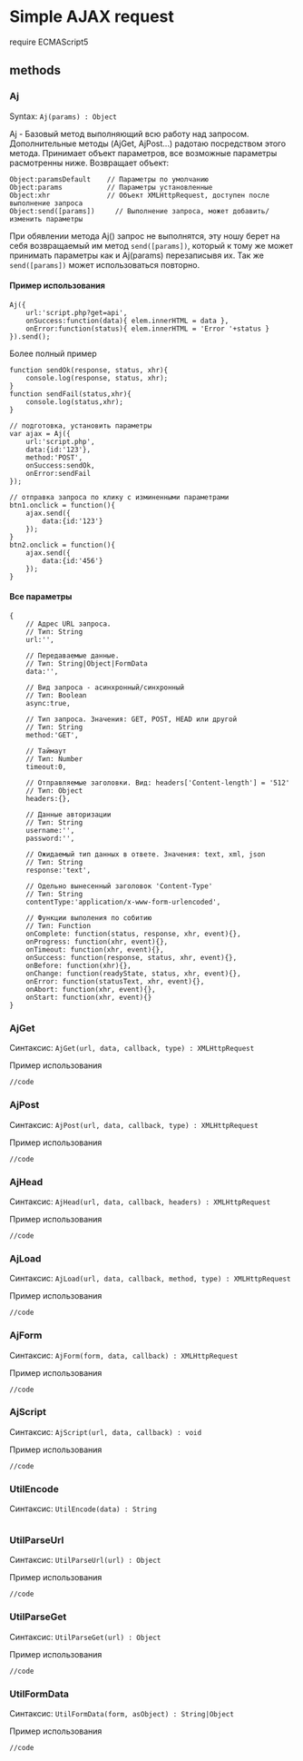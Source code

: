 # Simple AJAX request

require ECMAScript5


## methods


### Aj
Syntax: `Aj(params) : Object`

Aj - Базовый метод выполняющий всю работу над запросом. Дополнительные методы (AjGet, AjPost...) радотаю посредством этого метода.
Принимает объект параметров, все возможные параметры расмотренны ниже. Возвращает объект:
```
Object:paramsDefault    // Параметры по умолчанию
Object:params           // Параметры установленные
Object:xhr              // Объект XMLHttpRequest, доступен после выполнение запроса
Object:send([params])     // Выполнение запроса, может добавить/изменить параметры
```
При обявлении метода Aj() запрос не выполнятся, эту ношу берет на себя возвращаемый им метод `send([params])`, который к тому же может принимать параметры как и Aj(params) перезаписывя их. Так же `send([params])` может использоваться повторно.


#### Пример использования
```
Aj({
    url:'script.php?get=api',
    onSuccess:function(data){ elem.innerHTML = data },
    onError:function(status){ elem.innerHTML = 'Error '+status }
}).send();

```

Более полный пример
```
function sendOk(response, status, xhr){
    console.log(response, status, xhr);
}
function sendFail(status,xhr){
    console.log(status,xhr);
}

// подготовка, установить параметры
var ajax = Aj({
    url:'script.php',
    data:{id:'123'},
    method:'POST',
    onSuccess:sendOk,
    onError:sendFail
});

// отправка запроса по клику с изминенными параметрами
btn1.onclick = function(){
    ajax.send({
        data:{id:'123'}
    });
}
btn2.onclick = function(){
    ajax.send({
        data:{id:'456'}
    });
}
```


#### Все параметры

```
{
    // Адрес URL запроса. 
    // Тип: String
    url:'',
    
    // Передаваемые данные. 
    // Тип: String|Object|FormData
    data:'',
    
    // Вид запроса - асинхронный/синхронный
    // Тип: Boolean
    async:true,
    
    // Тип запроса. Значения: GET, POST, HEAD или другой
    // Тип: String
    method:'GET',
    
    // Таймаут
    // Тип: Number
    timeout:0,
    
    // Отправляемые заголовки. Вид: headers['Content-length'] = '512'
    // Тип: Object
    headers:{},
    
    // Данные авторизации
    // Тип: String
    username:'',
    password:'',
    
    // Ожидаемый тип данных в ответе. Значения: text, xml, json
    // Тип: String
    response:'text',
    
    // Одельно вынесенный заголовок 'Content-Type'
    // Тип: String
    contentType:'application/x-www-form-urlencoded',
    
    // Функции выполения по собитию
    // Тип: Function
    onComplete: function(status, response, xhr, event){},
    onProgress: function(xhr, event){},
    onTimeout: function(xhr, event){},
    onSuccess: function(response, status, xhr, event){},
    onBefore: function(xhr){},
    onChange: function(readyState, status, xhr, event){},
    onError: function(statusText, xhr, event){},
    onAbort: function(xhr, event){},
    onStart: function(xhr, event){}
}
```


### AjGet
Синтаксис: `AjGet(url, data, callback, type) : XMLHttpRequest`

Пример использования
```
//code
```

### AjPost
Синтаксис: `AjPost(url, data, callback, type) : XMLHttpRequest`

Пример использования
```
//code
```

### AjHead
Синтаксис: `AjHead(url, data, callback, headers) : XMLHttpRequest`

Пример использования
```
//code
```

### AjLoad
Синтаксис: `AjLoad(url, data, callback, method, type) : XMLHttpRequest`

Пример использования
```
//code
```

### AjForm
Синтаксис: `AjForm(form, data, callback) : XMLHttpRequest`

Пример использования
```
//code
```

### AjScript
Синтаксис: `AjScript(url, data, callback) : void`

Пример использования
```
//code
```

### UtilEncode
Синтаксис: `UtilEncode(data) : String`
```

```


### UtilParseUrl
Синтаксис: `UtilParseUrl(url) : Object`

Пример использования
```
//code
```

### UtilParseGet
Синтаксис: `UtilParseGet(url) : Object`

Пример использования
```
//code
```

### UtilFormData
Синтаксис: `UtilFormData(form, asObject) : String|Object`

Пример использования
```
//code
```
